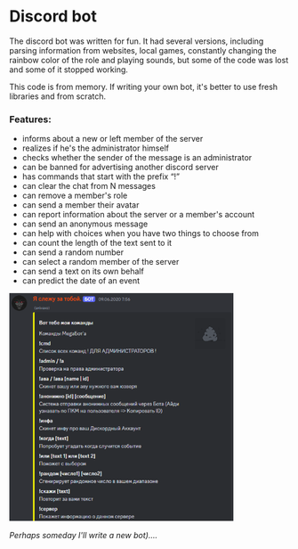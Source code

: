 # Discord bot

The discord bot was written for fun. It had several versions, including parsing information from websites, local games, constantly changing the rainbow color of the role and playing sounds, but some of the code was lost and some of it stopped working.

This code is from memory. If writing your own bot, it's better to use fresh libraries and from scratch.

### Features:
- informs about a new or left member of the server
- realizes if he's the administrator himself
- checks whether the sender of the message is an administrator
- can be banned for advertising another discord server
- has commands that start with the prefix “!”
- can clear the chat from N messages
- can remove a member's role
- can send a member their avatar
- can report information about the server or a member's account
- can send an anonymous message
- can help with choices when you have two things to choose from
- can count the length of the text sent to it
- can send a random number
- can select a random member of the server
- can send a text on its own behalf
- can predict the date of an event

<p>
    <img width="80%" src="./readme-resources/ds-bot-demo.png">
</p>

_Perhaps someday I'll write a new bot)...._